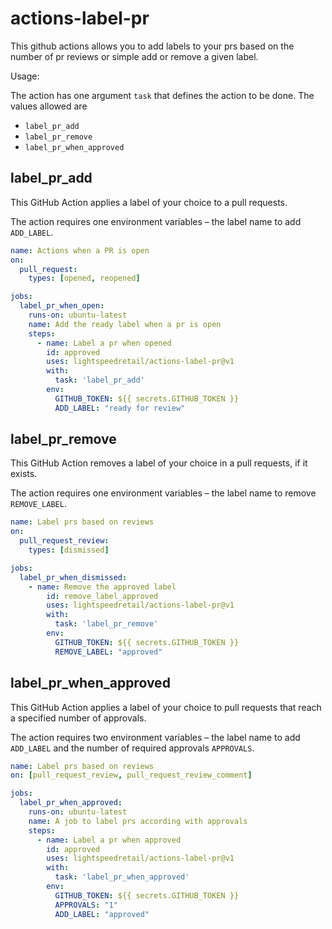 # actions-label-pr

This github actions allows you to add labels to your prs based on the number of pr reviews or simple add or remove a given label.

Usage:

The action has one argument `task` that defines the action to be done. The values allowed are 
- `label_pr_add`
- `label_pr_remove`
- `label_pr_when_approved`

## label_pr_add
This GitHub Action applies a label of your choice to a pull requests.

The action requires one environment variables – the label name to add `ADD_LABEL`.

``` yaml
name: Actions when a PR is open
on:
  pull_request:
    types: [opened, reopened]

jobs:
  label_pr_when_open:
    runs-on: ubuntu-latest
    name: Add the ready label when a pr is open
    steps:
      - name: Label a pr when opened
        id: approved
        uses: lightspeedretail/actions-label-pr@v1
        with:
          task: 'label_pr_add'
        env:
          GITHUB_TOKEN: ${{ secrets.GITHUB_TOKEN }}
          ADD_LABEL: "ready for review"
```

## label_pr_remove
This GitHub Action removes a label of your choice in a pull requests, if it exists.

The action requires one environment variables – the label name to remove `REMOVE_LABEL`.

``` yaml
name: Label prs based on reviews
on: 
  pull_request_review:
    types: [dismissed]

jobs:
  label_pr_when_dismissed:
    - name: Remove the approved label
        id: remove_label_approved
        uses: lightspeedretail/actions-label-pr@v1
        with:
          task: 'label_pr_remove'
        env:
          GITHUB_TOKEN: ${{ secrets.GITHUB_TOKEN }}
          REMOVE_LABEL: "approved"
```

## label_pr_when_approved

This GitHub Action applies a label of your choice to pull requests that reach a specified number of approvals.

The action requires two environment variables – the label name to add `ADD_LABEL` and the number of required approvals `APPROVALS`.

``` yaml
name: Label prs based on reviews
on: [pull_request_review, pull_request_review_comment]

jobs:
  label_pr_when_approved:
    runs-on: ubuntu-latest
    name: A job to label prs according with approvals
    steps:
      - name: Label a pr when approved
        id: approved
        uses: lightspeedretail/actions-label-pr@v1
        with:
          task: 'label_pr_when_approved'
        env:
          GITHUB_TOKEN: ${{ secrets.GITHUB_TOKEN }}
          APPROVALS: "1"
          ADD_LABEL: "approved"
```